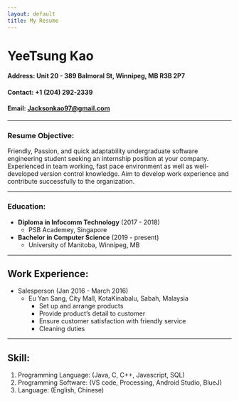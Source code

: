 ```yaml
---
layout: default
title: My Resume
---
```

# YeeTsung Kao
#### Address: Unit 20 - 389 Balmoral St, Winnipeg, MB R3B 2P7
#### Contact: +1 (204) 292-2339
#### Email: Jacksonkao97@gmail.com
- - -

### Resume Objective:
Friendly, Passion, and quick adaptability undergraduate software engineering student seeking an internship position at your company. Experienced in team working, fast pace environment as well as well-developed version control knowledge. Aim to develop work experience and contribute successfully to the organization.
- - -

### Education:
* **Diploma in Infocomm Technology** (2017 - 2018)
    * PSB Academey, Singapore
* **Bachelor in Computer Science** (2019 - present)
    * University of Manitoba, Winnipeg, MB
-- --

## **Work Experience:**
* Salesperson (Jan 2016 - March 2016)
    * Eu Yan Sang, City Mall, KotaKinabalu, Sabah, Malaysia
        * Set up and arrange products
        * Provide product’s detail to customer
        * Ensure customer satisfaction with friendly service
        * Cleaning duties
-- --

## **Skill:**
1. Programming Language:
    (Java, C, C++, Javascript, SQL)
2. Programming Software:
    (VS code, Processing, Android Studio, BlueJ)
3. Language:
    (English, Chinese)
